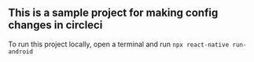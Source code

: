 ## This is a sample project for making config changes in circleci

To run this project locally, open a terminal and run `npx react-native run-android`